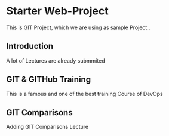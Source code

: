 # Starter Web-Project
This is GIT Project, which we are using as sample Project..

## Introduction
A lot of Lectures are already submmited

## GIT & GITHub Training
This is a famous and one of the best training Course of DevOps

## GIT Comparisons
Adding GIT Comparisons Lecture